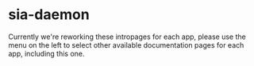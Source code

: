 # sia-daemon

Currently we're reworking these intropages for each app, please use the menu on the left to select other available documentation pages for each app, including this one.
